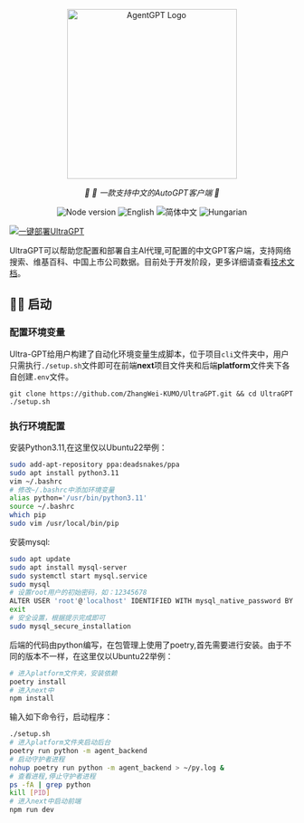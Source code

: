 <p align="center">
  <img src="https://github.com/ZhangWei-KUMO/UltraGPT/blob/main/logo_ultra.png?raw=true" height="300" alt="AgentGPT Logo"/>
</p>
<p align="center">
  <em>🤖 🤖 一款支持中文的AutoGPT客户端  🤖 </em>
</p>

<p align="center">
      <img alt="Node version" src="https://img.shields.io/static/v1?label=node&message=%20%3E=18&logo=node.js&color=2334D058" />
      <img src="https://img.shields.io/badge/lang-English-blue.svg" alt="English">
      <img src="https://img.shields.io/badge/lang-简体中文-red.svg" alt="简体中文">
      <img src="https://img.shields.io/badge/lang-Hungarian-red.svg" alt="Hungarian">
</p>

[![一键部署UltraGPT](https://vercel.com/button)](https://vercel.com/new/clone?repository-url=https%3A%2F%2Fgithub.com%2Fvercel%2Fnext.js%2Ftree%2Fcanary%2Fexamples%2Fhello-world)

UltraGPT可以帮助您配置和部署自主AI代理,可配置的中文GPT客户端，支持网络搜索、维基百科、中国上市公司数据。目前处于开发阶段，更多详细请查看[技术文档](https://zhangwei-kumo.github.io/UltraGPT)。

## 👨‍🚀 启动

### 配置环境变量
Ultra-GPT给用户构建了自动化环境变量生成脚本，位于项目`cli`文件夹中，用户只需执行`./setup.sh`文件即可在前端**next**项目文件夹和后端**platform**文件夹下各自创建`.env`文件。

```
git clone https://github.com/ZhangWei-KUMO/UltraGPT.git && cd UltraGPT
./setup.sh
```

### 执行环境配置
安装Python3.11,在这里仅以Ubuntu22举例：
```bash
sudo add-apt-repository ppa:deadsnakes/ppa
sudo apt install python3.11
vim ~/.bashrc
# 修改~/.bashrc中添加环境变量
alias python='/usr/bin/python3.11'
source ~/.bashrc
which pip
sudo vim /usr/local/bin/pip
```

安装mysql:
```bash
sudo apt update
sudo apt install mysql-server
sudo systemctl start mysql.service
sudo mysql
# 设置root用户的初始密码，如：12345678
ALTER USER 'root'@'localhost' IDENTIFIED WITH mysql_native_password BY 'YOUR_PASSWORD';
exit
# 安全设置，根据提示完成即可
sudo mysql_secure_installation
```

后端的代码由python编写，在包管理上使用了poetry,首先需要进行安装。由于不同的版本不一样，在这里仅以Ubuntu22举例：

```bash
# 进入platform文件夹，安装依赖
poetry install
# 进入next中
npm install
```

输入如下命令行，启动程序：
```bash
./setup.sh
# 进入platform文件夹启动后台
poetry run python -m agent_backend
# 启动守护者进程
nohup poetry run python -m agent_backend > ~/py.log &
# 查看进程,停止守护者进程
ps -fA | grep python
kill [PID]
# 进入next中启动前端
npm run dev
```
